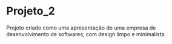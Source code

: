 # Projeto_2
 Projeto criado como uma apresentação de uma empresa de desenvolvimento de softwares, com design limpo e minimalista.
